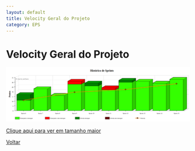 ```yaml
---
layout: default
title: Velocity Geral do Projeto
category: EPS
---
```


# Velocity Geral do Projeto

![Velocity Geral do Projeto](../assets/images/finalchart.png)

[Clique aqui para ver em tamanho maior](../assets/images/finalchart.png)

[Voltar](./../)
